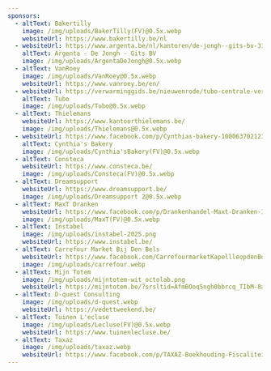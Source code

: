 ```yaml
---
sponsors:
  - altText: Bakertilly
    image: /img/uploads/BakerTilly(FV)@0.5x.webp
    websiteUrl: https://www.bakertilly.be/nl
  - websiteUrl: https://www.argenta.be/nl/kantoren/de-jongh--gits-bv-3136.html
    altText: Argenta - De Jongh - Gits BV
    image: /img/uploads/ArgentaDeJongh@0.5x.webp
  - altText: VanRoey
    image: /img/uploads/VanRoey@0.5x.webp
    websiteUrl: https://www.vanroey.be/en/
  - websiteUrl: https://verwarminggids.be/nieuwenrode/tubo-centrale-verwarming-en/
    altText: Tubo
    image: /img/uploads/Tubo@0.5x.webp
  - altText: Thielemans
    websiteUrl: https://www.kantoorthielemans.be/
    image: /img/uploads/Thielemans@0.5x.webp
  - websiteUrl: https://www.facebook.com/p/Cynthias-bakery-100063702123669/
    altText: Cynthia's Bakery
    image: /img/uploads/Cynthia'sBakery(FV)@0.5x.webp
  - altText: Consteca
    websiteUrl: https://www.consteca.be/
    image: /img/uploads/Consteca(FV)@0.5x.webp
  - altText: Dreamsupport
    websiteUrl: https://www.dreamsupport.be/
    image: /img/uploads/Dreamsupport 2@0.5x.webp
  - altText: MaxT Dranken
    websiteUrl: https://www.facebook.com/p/Drankenhandel-Maxt-Dranken-100084040300979/
    image: /img/uploads/MaxT(FV)@0.5x.webp
  - altText: Instabel
    image: /img/uploads/instabel-2025.png
    websiteUrl: https://www.instabel.be/
  - altText: Carrefour Market Bij Den Bels
    websiteUrl: https://www.facebook.com/CarrefourmarketKapellleopdenBos/
    image: /img/uploads/carrefour.webp
  - altText: Mijn Totem
    image: /img/uploads/mijntotem-wit_octolab.png
    websiteUrl: https://mijntotem.be/?srsltid=AfmBOoq5ngh0bbrcq_TIbM-8aOvYkUfPeOHkERINeIIR4FzqbqhaMsrr
  - altText: D-quest Consulting
    image: /img/uploads/d-quest.webp
    websiteUrl: https://vedettweekend.be/
  - altText: Tuinen L'ecluse
    image: /img/uploads/Lecluse(FV)@0.5x.webp
    websiteUrl: https://www.tuinenlecluse.be/
  - altText: Taxaz
    image: /img/uploads/taxaz.webp
    websiteUrl: https://www.facebook.com/p/TAXAZ-Boekhouding-Fiscaliteit-100029265686934/
---
```

